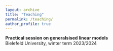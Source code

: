 ```yaml
---
layout: archive
title: "Teaching"
permalink: /teaching/
author_profile: true
---
```


**Practical session on generalsised linear models**<br>
<span textcolor:gray>Bielefeld University, winter term 2023/2024</span>

